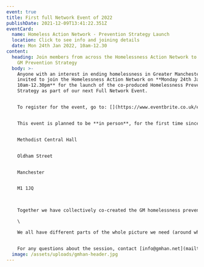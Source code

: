 ```yaml
---
event: true
title: First full Network Event of 2022
publishDate: 2021-12-09T13:41:22.351Z
eventCard:
  name: Homeless Action Network - Prevention Strategy Launch
  location: Click to see info and joining details
  date: Mon 24th Jan 2022, 10am-12.30
content:
  heading: Join members from across the Homelessness Action Network to launch the
    GM Prevention Strategy
  body: >-
    Anyone with an interest in ending homelessness in Greater Manchester is
    invited to join the Homelessness Action Network on **Monday 24th January,
    10am-12.30pm** for the launch of the co-produced Homelessness Prevention
    Strategy as part of our next Full Network Event.


    To register for the event, go to: [](https://www.eventbrite.co.uk/e/gm-homelessness-action-network-local-homelessness-partnerships-tickets-181228367927)


    This event is planned to be **in person**, for the first time since the start of COVID pandemic, at:


    Methodist Central Hall


    Oldham Street


    Manchester


    M1 1JQ

     

    Together we have collectively co-created the GM homelessness prevention strategy that gives us our vision, so this is opportunity to look at the gap between where we are now and this vision, and see what we can do together to realise it. We will mainly be working in locality groups, so **please take some time to think who else from your locality it would be good to have there, and send on this invitation**.\

    \

    We all have different parts of the whole picture we need (around whats happening and potential solutions. Bringing people with new information, resources, ideas and connections into the room opens up more options. Do you know people working on alternative housing models? Organisations with access to different resources? Community based initiatives? Please invite them along.


    For any questions about the session, contact [info@gmhan.net](mailto:info@gmhan.net)
  image: /assets/uploads/gmhan-header.jpg
---
```

